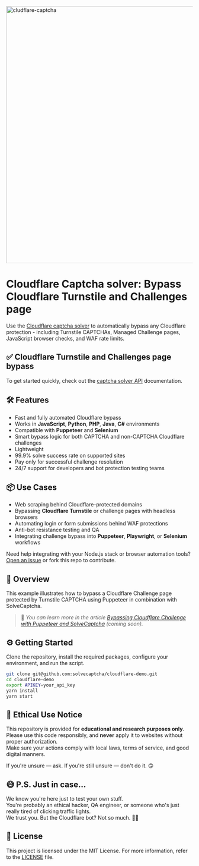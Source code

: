 <img width="692" alt="cludflare-captcha" src="https://github.com/user-attachments/assets/db0b41fa-d52d-4653-84f8-2f3463ccea36" />

# Cloudflare Сaptcha solver: Bypass Cloudflare Turnstile and Challenges page

Use the [Cloudflare captcha solver](https://solvecaptcha.com/captcha-solver/cloudflare-captcha-solver-bypass) to automatically bypass any Cloudflare protection - including Turnstile CAPTCHAs, Managed Challenge pages, JavaScript browser checks, and WAF rate limits.

## ✅ Cloudflare Turnstile and Challenges page bypass

To get started quickly, check out the [captcha solver API](https://solvecaptcha.com/captcha-solver-api) documentation.

## 🛠️ Features

- Fast and fully automated Cloudflare bypass
- Works in **JavaScript**, **Python**, **PHP**, **Java**, **C#** environments
- Compatible with **Puppeteer** and **Selenium**
- Smart bypass logic for both CAPTCHA and non-CAPTCHA Cloudflare challenges
- Lightweight
- 99.9% solve success rate on supported sites
- Pay only for successful challenge resolution
- 24/7 support for developers and bot protection testing teams

 ## 📦 Use Cases

- Web scraping behind Cloudflare-protected domains
- Bypassing **Cloudflare Turnstile** or challenge pages with headless browsers
- Automating login or form submissions behind WAF protections
- Anti-bot resistance testing and QA
- Integrating challenge bypass into **Puppeteer**, **Playwright**, or **Selenium** workflows

Need help integrating with your Node.js stack or browser automation tools? [Open an issue](https://github.com/solvercaptcha/solvecaptcha-cloudflare/issues) or fork this repo to contribute.

## 📖 Overview

This example illustrates how to bypass a Cloudflare Challenge page protected by Turnstile CAPTCHA using Puppeteer in combination with SolveCaptcha.

> 📄 *You can learn more in the article [Bypassing Cloudflare Challenge with Puppeteer and SolveCaptcha](https://solvecaptcha.com/blog/bypassing-cloudflare-challenge-with-puppeteer-and-solvecaptcha) (coming soon).*

## ⚙️ Getting Started

Clone the repository, install the required packages, configure your environment, and run the script.

```bash
git clone git@github.com:solvecaptcha/cloudflare-demo.git
cd cloudflare-demo
export APIKEY=your_api_key
yarn install
yarn start
```

## 📜 Ethical Use Notice

This repository is provided for **educational and research purposes only**.  
Please use this code responsibly, and **never** apply it to websites without proper authorization.  
Make sure your actions comply with local laws, terms of service, and good digital manners.

If you're unsure — ask. If you're still unsure — don't do it. 🙃

## 😅 P.S. Just in case...

We know you're here just to test your own stuff.  
You're probably an ethical hacker, QA engineer, or someone who's just really tired of clicking traffic lights.  
We trust you. But the Cloudflare bot? Not so much. 🤖💥

## 📄 License

This project is licensed under the MIT License. For more information, refer to the [LICENSE](./LICENSE) file.
